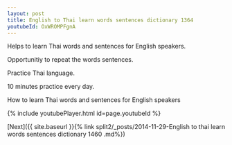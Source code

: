 ```yaml
---
layout: post
title: English to Thai learn words sentences dictionary 1364 
youtubeId: OxWROMPFgnA
---
```

 
 
Helps to learn Thai words and sentences for English speakers.

Opportunitiy to repeat the words sentences. 

Practice Thai language. 
 
10 minutes practice every day. 
 
How to learn Thai words and sentences for English speakers 
 
{% include youtubePlayer.html id=page.youtubeId %}
 
 
[Next]({{ site.baseurl }}{% link  split2/_posts/2014-11-29-English to thai learn words sentences dictionary 1460 .md%})
 
